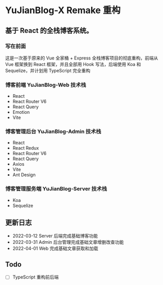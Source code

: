 # YuJianBlog-X Remake 重构 

## 基于 React 的全栈博客系统。

### 写在前面

这是一次基于原来的 Vue 全家桶 + Express 全栈博客项目的彻底重构，前端从 Vue 框架换到 React 框架，并且全部用 Hook 写法，后端使用 Koa 和 Sequelize，并计划用 TypeScript 完全重构

### 博客前端 YuJianBlog-Web 技术栈

- React
- React Router V6
- React Query
- Emotion
- Vite

### 博客管理后台 YuJianBlog-Admin 技术栈

- React
- React Redux
- React Router V6
- React Query
- Axios
- Vite
- Ant Design

### 博客管理服务端 YuJianBlog-Server 技术栈

- Koa
- Sequelize

## 更新日志

- 2022-03-12 Server 后端完成基础博客功能
- 2022-03-31 Admin 后台管理完成基础文章增删改查功能
- 2022-04-01 Web 完成基础文章获取和加载

## Todo
- [ ] TypeScript 重构前后端